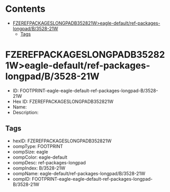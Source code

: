 



Contents
========

* [FZEREFPACKAGESLONGPADB352821W>eagle-default/ref-packages-longpad/B/3528-21W](#fzerefpackageslongpadb352821weagle-defaultref-packages-longpadb3528-21w)
	* [Tags](#tags)

# FZEREFPACKAGESLONGPADB352821W>eagle-default/ref-packages-longpad/B/3528-21W

- ID: FOOTPRINT-eagle-eagle-default-ref-packages-longpad-B/3528-21W
- Hex ID: FZEREFPACKAGESLONGPADB352821W
- Name: 
- Description: 

## Tags

- hexID: FZEREFPACKAGESLONGPADB352821W
- oompType: FOOTPRINT
- oompSize: eagle
- oompColor: eagle-default
- oompDesc: ref-packages-longpad
- oompIndex: B/3528-21W
- oompName: eagle-default/ref-packages-longpad/B/3528-21W
- oompID: FOOTPRINT-eagle-eagle-default-ref-packages-longpad-B/3528-21W
